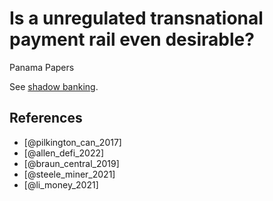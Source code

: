 # Is a unregulated transnational payment rail even desirable?

Panama Papers

See [shadow banking](../concepts/shadow-bank.md).

## References
* [@pilkington_can_2017]
* [@allen_defi_2022]
* [@braun_central_2019]
* [@steele_miner_2021]
* [@li_money_2021]